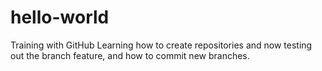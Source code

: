 # hello-world
Training with GitHub
Learning how to create repositories and now testing out the branch feature, and how to commit new branches.
